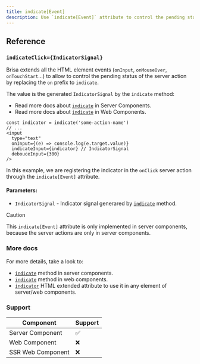 ```yaml
---
title: indicate[Event]
description: Use `indicate[Event]` attribute to control the pending status of the server action via an `indicator`
---
```


## Reference

### `indicateClick={IndicatorSignal}`

Brisa extends all the HTML element events (`onInput`, `onMouseOver`, `onTouchStart`...) to allow to control the pending status of the server action by replacing the `on` prefix to `indicate`.

The value is the generated `IndicatorSignal` by the `indicate` method:

- Read more docs about [`indicate`](/docs/building-your-application/data-fetching/request-context#indicate) in Server Components.
- Read more docs about [`indicate`](/docs/building-your-application/data-fetching/web-context#indicate) in Web Components.

```tsx
const indicator = indicate('some-action-name')
// ...
<input
  type="text"
  onInput={(e) => console.log(e.target.value)}
  indicateInput={indicator} // IndicatorSignal
  debouceInput={300}
/>
```

In this example, we are registering the indicator in the `onClick` server action through the `indicate[Event]` attribute.

#### Parameters:

- `IndicatorSignal` - Indicator signal generared by [`indicate`](/docs/building-your-application/data-fetching/request-context#indicate) method.

> [!CAUTION]
>
> This `indicate[Event]` attribute is only implemented in server components, because the server actions are only in server components.

### More docs

For more details, take a look to:

- [`indicate`](/docs/building-your-application/data-fetching/request-context#indicate) method in server components.
- [`indicate`](/docs/building-your-application/data-fetching/web-context#indicate) method in web components.
- [`indicator`](/docs/api-reference/extended-html-attributes/indicator) HTML extended attribute to use it in any element of server/web components.

### Support

| Component         | Support |
| ----------------- | ------- |
| Server Component  | ✅      |
| Web Component     | ❌      |
| SSR Web Component | ❌      |

